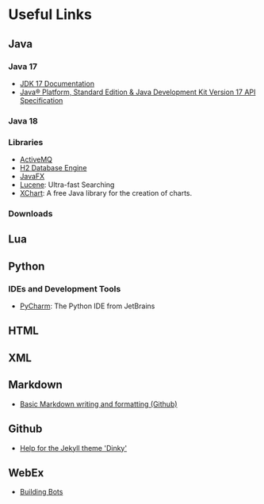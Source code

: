 # Useful Links

## Java

### Java 17
- [JDK 17 Documentation](https://docs.oracle.com/en/java/javase/17/)
- [Java® Platform, Standard Edition & Java Development Kit Version 17 API Specification](https://docs.oracle.com/en/java/javase/17/docs/api/index.html)

### Java 18

### Libraries
- [ActiveMQ](https://activemq.apache.org/)
- [H2 Database Engine](https://www.h2database.com/html/main.html)
- [JavaFX](https://openjfx.io/)
- [Lucene](https://lucene.apache.org/): Ultra-fast Searching
- [XChart](https://knowm.org/open-source/xchart/): A free Java library for the creation of charts.

### Downloads

## Lua

## Python

### IDEs and Development Tools
-  [PyCharm](https://www.jetbrains.com/pycharm/): The Python IDE from JetBrains

## HTML

## XML

## Markdown
- [Basic Markdown writing and formatting (Github)](https://docs.github.com/en/get-started/writing-on-github/getting-started-with-writing-and-formatting-on-github/basic-writing-and-formatting-syntax)

## Github
- [Help for the Jekyll theme 'Dinky'](https://githubhelp.com/pages-themes/dinky)

## WebEx
- [Building Bots](https://developer.webex.com/docs/bots)
